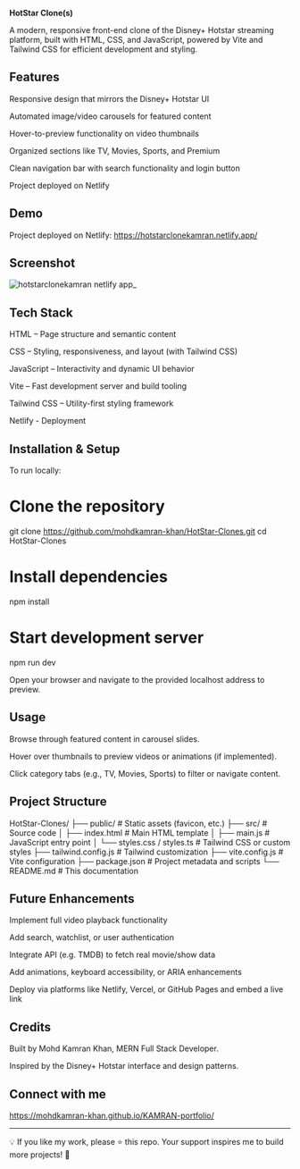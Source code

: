 **HotStar Clone(s)**

A modern, responsive front-end clone of the Disney+ Hotstar streaming platform, built with HTML, CSS, and JavaScript, powered by Vite and Tailwind CSS for efficient development and styling.

## Features

Responsive design that mirrors the Disney+ Hotstar UI

Automated image/video carousels for featured content

Hover-to-preview functionality on video thumbnails

Organized sections like TV, Movies, Sports, and Premium

Clean navigation bar with search functionality and login button

Project deployed on Netlify

## Demo

Project deployed on Netlify: https://hotstarclonekamran.netlify.app/

## Screenshot

![hotstarclonekamran netlify app_](https://github.com/user-attachments/assets/eb684f5b-4be9-4748-8924-e1f106175f1e)

## Tech Stack

HTML – Page structure and semantic content

CSS – Styling, responsiveness, and layout (with Tailwind CSS)

JavaScript – Interactivity and dynamic UI behavior

Vite – Fast development server and build tooling

Tailwind CSS – Utility-first styling framework

Netlify - Deployment 

## Installation & Setup

To run locally:

# Clone the repository
git clone https://github.com/mohdkamran-khan/HotStar-Clones.git
cd HotStar-Clones

# Install dependencies
npm install

# Start development server
npm run dev

Open your browser and navigate to the provided localhost address to preview.

## Usage

Browse through featured content in carousel slides.

Hover over thumbnails to preview videos or animations (if implemented).

Click category tabs (e.g., TV, Movies, Sports) to filter or navigate content.

## Project Structure

HotStar-Clones/
├── public/                      # Static assets (favicon, etc.)
├── src/                         # Source code
│   ├── index.html               # Main HTML template
│   ├── main.js                  # JavaScript entry point
│   └── styles.css / styles.ts   # Tailwind CSS or custom styles
├── tailwind.config.js           # Tailwind customization
├── vite.config.js               # Vite configuration
├── package.json                 # Project metadata and scripts
└── README.md                    # This documentation

## Future Enhancements

Implement full video playback functionality

Add search, watchlist, or user authentication

Integrate API (e.g. TMDB) to fetch real movie/show data

Add animations, keyboard accessibility, or ARIA enhancements

Deploy via platforms like Netlify, Vercel, or GitHub Pages and embed a live link

## Credits

Built by Mohd Kamran Khan, MERN Full Stack Developer.

Inspired by the Disney+ Hotstar interface and design patterns.

## Connect with me
https://mohdkamran-khan.github.io/KAMRAN-portfolio/

---

💡 If you like my work, please ⭐ this repo. Your support inspires me to build more projects! 🚀
